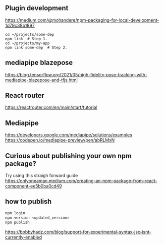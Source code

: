 
## Plugin development
https://medium.com/@mohandere/npm-packaging-for-local-development-1d79c38b1897

```
cd ~/projects/some-dep
npm link  # Step 1.
cd ~/projects/my-app
npm link some-dep  # Step 2.
```
    
## mediapipe blazepose
https://blog.tensorflow.org/2021/05/high-fidelity-pose-tracking-with-mediapipe-blazepose-and-tfjs.html


## React router
https://reactrouter.com/en/main/start/tutorial

## Mediapipe
https://developers.google.com/mediapipe/solutions/examples
https://codepen.io/mediapipe-preview/pen/abRLMxN

## Curious about publishing your own npm package?

Try using this straigh forward guide https://onlyoneaman.medium.com/creating-an-npm-package-from-react-component-ee5b0ba0cd49

## how to publish

```bash
npm login
npm version <updated_version>
npm publish
```
https://bobbyhadz.com/blog/support-for-experimental-syntax-jsx-isnt-currently-enabled
